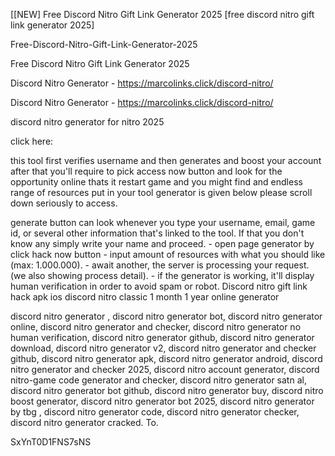 [[NEW] Free Discord Nitro Gift Link Generator 2025 [free discord nitro gift link generator 2025]

Free-Discord-Nitro-Gift-Link-Generator-2025

Free Discord Nitro Gift Link Generator 2025

Discord Nitro Generator - https://marcolinks.click/discord-nitro/

Discord Nitro Generator - https://marcolinks.click/discord-nitro/

discord nitro generator for nitro 2025

click here:

this tool first verifies username and then generates and boost your account after that you'll require to pick access now button and look for the opportunity online thats it restart game and you might find and endless range of resources put in your tool generator is given below please scroll down seriously to access.

generate button can look whenever you type your username, email, game id, or several other information that's linked to the tool. If that you don't know any simply write your name and proceed. - open page generator by click hack now button - input amount of resources with what you should like (max: 1.000.000). - await another, the server is processing your request. (we also showing process detail). - if the generator is working, it'll display human verification in order to avoid spam or robot. Discord nitro gift link hack apk ios discord nitro classic 1 month 1 year online generator

discord nitro generator , discord nitro generator bot, discord nitro generator online, discord nitro generator and checker, discord nitro generator no human verification, discord nitro generator github, discord nitro generator download, discord nitro generator v2, discord nitro generator and checker github, discord nitro generator apk, discord nitro generator android, discord nitro generator and checker 2025, discord nitro account generator, discord nitro-game code generator and checker, discord nitro generator satn al, discord nitro generator bot github, discord nitro generator buy, discord nitro boost generator, discord nitro generator bot 2025, discord nitro generator by tbg  , discord nitro generator code, discord nitro generator checker, discord nitro generator cracked. To.

SxYnT0D1FNS7sNS

